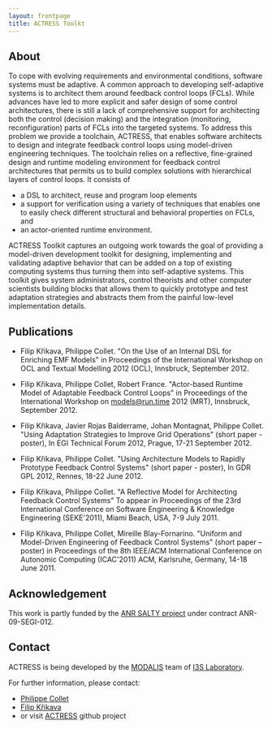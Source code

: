 ```yaml
---
layout: frontpage
title: ACTRESS Toolkt
---
```


## About ##

To cope with evolving requirements and environmental conditions, software systems must be adaptive. A common approach to developing self-adaptive systems is to architect them around feedback control loops (FCLs). While advances have led to more explicit and safer design of some control architectures, there is still a lack of comprehensive support for architecting both the control (decision making) and the integration (monitoring, reconfiguration) parts of FCLs into the targeted systems. To address this problem we provide a toolchain, ACTRESS, that enables software architects to design and integrate feedback control loops using model-driven engineering techniques. The toolchain relies on a reflective, fine-grained design and runtime modeling environment for feedback control architectures that permits us to build complex solutions with hierarchical layers of control loops. It consists of 

* a DSL to architect, reuse and program loop elements
* a support for verification using a variety of techniques that enables one to easily check different structural and behavioral properties on FCLs, and 
* an actor-oriented runtime environment.

ACTRESS Toolkit captures an outgoing work towards the goal of providing a model-driven development toolkit for designing, implementing and validating adaptive behavior that can be added on a top of existing computing systems thus turning them into self-adaptive systems.
This toolkit gives system administrators, control theorists and other computer scientists building blocks that allows them to quickly prototype and test adaptation strategies and abstracts them from the painful low-level implementation details.

## Publications ##

* Filip Křikava, Philippe Collet. "On the Use of an Internal DSL for Enriching EMF Models" in Proceedings of the International Workshop on OCL and Textual Modelling 2012 (OCL), Innsbruck, September 2012. 

* Filip Křikava, Philippe Collet, Robert France. "Actor-based Runtime Model of Adaptable Feedback Control Loops" in Proceedings of the International Workshop on models@run.time 2012 (MRT), Innsbruck, September 2012.

* Filip Křikava, Javier Rojas Balderrame, Johan Montagnat, Philippe Collet. "Using Adaptation Strategies to Improve Grid Operations"  (short paper - poster), In EGI Technical Forum 2012, Prague, 17-21 September 2012.

* Filip Křikava, Philippe Collet. "Using Architecture Models to Rapidly Prototype Feedback Control Systems" (short paper - poster), In GDR GPL 2012, Rennes, 18-22 June 2012. 

* Filip Křikava, Philippe Collet. "A Reflective Model for Architecting Feedback Control Systems" To appear in Proceedings of the 23rd International Conference on Software Engineering & Knowledge Engineering (SEKE'2011), Miami Beach, USA, 7-9 July 2011.

* Filip Křikava, Philippe Collet, Mireille Blay-Fornarino. "Uniform and Model-Driven Engineering of Feedback Control Systems" (short paper – poster) in Proceedings of the 8th IEEE/ACM International Conference on Autonomic Computing (ICAC'2011) ACM, Karlsruhe, Germany, 14-18 June 2011.

## Acknowledgement ##

This work is partly funded by the [ANR SALTY project](https://salty.unice.fr/) under contract ANR-09-SEGI-012.

## Contact ##

ACTRESS is being developed by the [MODALIS](http://modalis.polytech.unice.fr/) team of [I3S Laboratory](http://www.i3s.unice.fr/I3S/).

For further information, please contact:

* [Philippe Collet](http://www.i3s.unice.fr/~collet/)
* [Filip Křikava](http://fikovnik.net/canape/index.html)
* or visit [ACTRESS](https://github.com/fikovnik/Actress) github project
